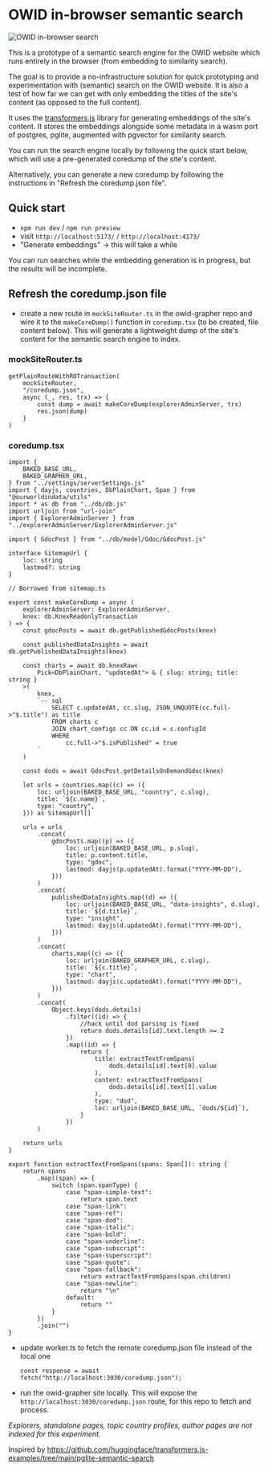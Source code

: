 # OWID in-browser semantic search

![OWID in-browser search](https://github.com/user-attachments/assets/f3a0f885-af08-488e-86ee-adc718a269ce)

This is a prototype of a semantic search engine for the OWID website which runs entirely in the browser (from embedding to similarity search).

The goal is to provide a no-infrastructure solution for quick prototyping and experimentation with (semantic) search on the OWID website. It is also a test of how far we can get with only embedding the titles of the site's content (as opposed to the full content).

It uses the [transformers.js](https://github.com/huggingface/transformers.js) library for generating embeddings of the site's content. It stores the embeddings alongside some metadata in a wasm port of postgres, pglite, augmented with pgvector for similarity search.

You can run the search engine locally by following the quick start below, which will use a pre-generated coredump of the site's content.

Alternatively, you can generate a new coredump by following the instructions in "Refresh the coredump.json file".

## Quick start

- `npm run dev` / `npm run preview`
- visit `http://localhost:5173/` / `http://localhost:4173/`
- "Generate embeddings" -> this will take a while

You can run searches while the embedding generation is in progress, but the results will be incomplete.

## Refresh the coredump.json file

- create a new route in `mockSiteRouter.ts` in the owid-grapher repo and wire it to the `makeCoreDump()` function in `coredump.tsx` (to be created, file content below). This will generate a lightweight dump of the site's content for the semantic search engine to index.

### mockSiteRouter.ts

```
getPlainRouteWithROTransaction(
    mockSiteRouter,
    "/coredump.json",
    async (_, res, trx) => {
        const dump = await makeCoreDump(explorerAdminServer, trx)
        res.json(dump)
    }
)
```

### coredump.tsx

```
import {
    BAKED_BASE_URL,
    BAKED_GRAPHER_URL,
} from "../settings/serverSettings.js"
import { dayjs, countries, DbPlainChart, Span } from "@ourworldindata/utils"
import * as db from "../db/db.js"
import urljoin from "url-join"
import { ExplorerAdminServer } from "../explorerAdminServer/ExplorerAdminServer.js"

import { GdocPost } from "../db/model/Gdoc/GdocPost.js"

interface SitemapUrl {
    loc: string
    lastmod?: string
}

// Borrowed from sitemap.ts

export const makeCoreDump = async (
    explorerAdminServer: ExplorerAdminServer,
    knex: db.KnexReadonlyTransaction
) => {
    const gdocPosts = await db.getPublishedGdocPosts(knex)

    const publishedDataInsights = await db.getPublishedDataInsights(knex)

    const charts = await db.knexRaw<
        Pick<DbPlainChart, "updatedAt"> & { slug: string; title: string }
    >(
        knex,
        `-- sql
            SELECT c.updatedAt, cc.slug, JSON_UNQUOTE(cc.full->"$.title") as title
            FROM charts c
            JOIN chart_configs cc ON cc.id = c.configId
            WHERE
                cc.full->"$.isPublished" = true
        `
    )

    const dods = await GdocPost.getDetailsOnDemandGdoc(knex)

    let urls = countries.map((c) => ({
        loc: urljoin(BAKED_BASE_URL, "country", c.slug),
        title: `${c.name}`,
        type: "country",
    })) as SitemapUrl[]

    urls = urls
        .concat(
            gdocPosts.map((p) => ({
                loc: urljoin(BAKED_BASE_URL, p.slug),
                title: p.content.title,
                type: "gdoc",
                lastmod: dayjs(p.updatedAt).format("YYYY-MM-DD"),
            }))
        )
        .concat(
            publishedDataInsights.map((d) => ({
                loc: urljoin(BAKED_BASE_URL, "data-insights", d.slug),
                title: `${d.title}`,
                type: "insight",
                lastmod: dayjs(d.updatedAt).format("YYYY-MM-DD"),
            }))
        )
        .concat(
            charts.map((c) => ({
                loc: urljoin(BAKED_GRAPHER_URL, c.slug),
                title: `${c.title}`,
                type: "chart",
                lastmod: dayjs(c.updatedAt).format("YYYY-MM-DD"),
            }))
        )
        .concat(
            Object.keys(dods.details)
                .filter((id) => {
                    //hack until dod parsing is fixed
                    return dods.details[id].text.length >= 2
                })
                .map((id) => {
                    return {
                        title: extractTextFromSpans(
                            dods.details[id].text[0].value
                        ),
                        content: extractTextFromSpans(
                            dods.details[id].text[1].value
                        ),
                        type: "dod",
                        loc: urljoin(BAKED_BASE_URL, `dods/${id}`),
                    }
                })
        )

    return urls
}

export function extractTextFromSpans(spans: Span[]): string {
    return spans
        .map((span) => {
            switch (span.spanType) {
                case "span-simple-text":
                    return span.text
                case "span-link":
                case "span-ref":
                case "span-dod":
                case "span-italic":
                case "span-bold":
                case "span-underline":
                case "span-subscript":
                case "span-superscript":
                case "span-quote":
                case "span-fallback":
                    return extractTextFromSpans(span.children)
                case "span-newline":
                    return "\n"
                default:
                    return ""
            }
        })
        .join("")
}
```

- update worker.ts to fetch the remote coredump.json file instead of the local one

  `const response = await fetch("http://localhost:3030/coredump.json");`

- run the owid-grapher site locally. This will expose the `http://localhost:3030/coredump.json` route, for this repo to fetch and process.

_Explorers, standalone pages, topic country profiles, author pages are not indexed for this experiment._

Inspired by https://github.com/huggingface/transformers.js-examples/tree/main/pglite-semantic-search
